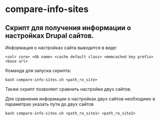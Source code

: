 # compare-info-sites
## Скрипт для получения информации о настройках Drupal сайтов.

Информация о настройках сайта выводится в виде:

`<solr core> <db name> <cache default class> <memcached key prefix> <base url>`


Команда для запуска скрипта:

`bash compare-info-sites.sh <path_ro_site>`

Также скрипт позволяет сравнить настройки двух сайтов.

Для сравнения информации о настройках двух сайтов необходимо в параметрах указать пути до двух сайтов

`bash compare-info-sites.sh <path_ro_site1> <path_ro_site2>`

